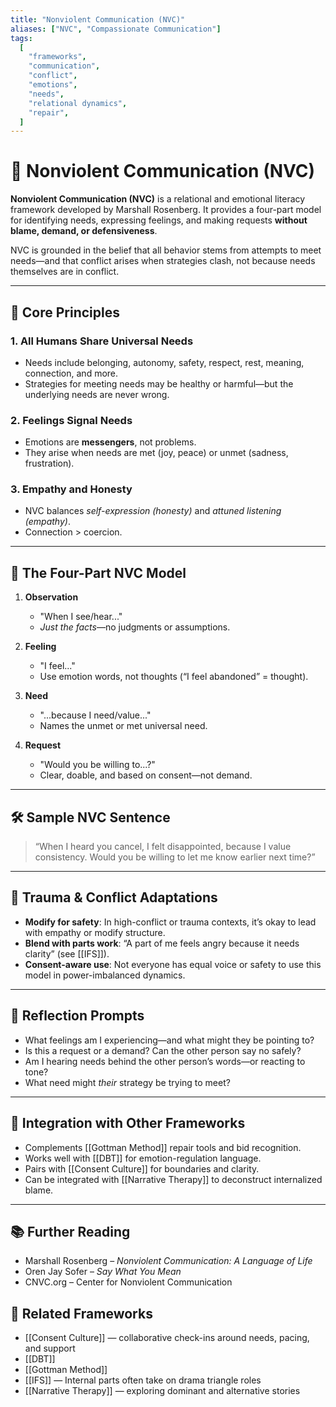 ```yaml
---
title: "Nonviolent Communication (NVC)"
aliases: ["NVC", "Compassionate Communication"]
tags:
  [
    "frameworks",
    "communication",
    "conflict",
    "emotions",
    "needs",
    "relational dynamics",
    "repair",
  ]
---
```


<!-- @format -->

# 💬 Nonviolent Communication (NVC)

**Nonviolent Communication (NVC)** is a relational and emotional literacy framework developed by Marshall Rosenberg. It provides a four-part model for identifying needs, expressing feelings, and making requests **without blame, demand, or defensiveness**.

NVC is grounded in the belief that all behavior stems from attempts to meet needs—and that conflict arises when strategies clash, not because needs themselves are in conflict.

---

## 🧠 Core Principles

### 1. **All Humans Share Universal Needs**

- Needs include belonging, autonomy, safety, respect, rest, meaning, connection, and more.
- Strategies for meeting needs may be healthy or harmful—but the underlying needs are never wrong.

### 2. **Feelings Signal Needs**

- Emotions are **messengers**, not problems.
- They arise when needs are met (joy, peace) or unmet (sadness, frustration).

### 3. **Empathy and Honesty**

- NVC balances _self-expression (honesty)_ and _attuned listening (empathy)_.
- Connection > coercion.

---

## 🔄 The Four-Part NVC Model

1. **Observation**
   - "When I see/hear..."
   - _Just the facts_—no judgments or assumptions.

2. **Feeling**
   - "I feel..."
   - Use emotion words, not thoughts (“I feel abandoned” = thought).

3. **Need**
   - "...because I need/value..."
   - Names the unmet or met universal need.

4. **Request**
   - "Would you be willing to...?"
   - Clear, doable, and based on consent—not demand.

---

## 🛠 Sample NVC Sentence

> “When I heard you cancel, I felt disappointed, because I value consistency. Would you be willing to let me know earlier next time?”

---

## 🧠 Trauma & Conflict Adaptations

- **Modify for safety**: In high-conflict or trauma contexts, it’s okay to lead with empathy or modify structure.
- **Blend with parts work**: “A part of me feels angry because it needs clarity” (see [[IFS]]).
- **Consent-aware use**: Not everyone has equal voice or safety to use this model in power-imbalanced dynamics.

---

## 💬 Reflection Prompts

- What feelings am I experiencing—and what might they be pointing to?
- Is this a request or a demand? Can the other person say no safely?
- Am I hearing needs behind the other person’s words—or reacting to tone?
- What need might _their_ strategy be trying to meet?

---

## 🔄 Integration with Other Frameworks

- Complements [[Gottman Method]] repair tools and bid recognition.
- Works well with [[DBT]] for emotion-regulation language.
- Pairs with [[Consent Culture]] for boundaries and clarity.
- Can be integrated with [[Narrative Therapy]] to deconstruct internalized blame.

---

## 📚 Further Reading

- Marshall Rosenberg – _Nonviolent Communication: A Language of Life_
- Oren Jay Sofer – _Say What You Mean_
- CNVC.org – Center for Nonviolent Communication

## 🔗 Related Frameworks

- [[Consent Culture]] — collaborative check-ins around needs, pacing, and support
- [[DBT]]
- [[Gottman Method]]
- [[IFS]] — Internal parts often take on drama triangle roles
- [[Narrative Therapy]] — exploring dominant and alternative stories
